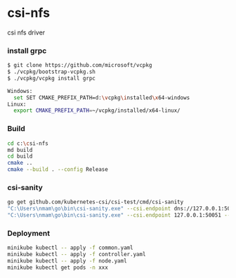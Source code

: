 # csi-nfs
csi nfs driver

### install grpc
```sh
$ git clone https://github.com/microsoft/vcpkg
$ ./vcpkg/bootstrap-vcpkg.sh
$ ./vcpkg/vcpkg install grpc
```

```sh
Windows:
  set SET CMAKE_PREFIX_PATH=d:\vcpkg\installed\x64-windows
Linux:
  export CMAKE_PREFIX_PATH=~/vcpkg/installed/x64-linux/
```

### Build
```sh
cd c:\csi-nfs
md build
cd build
cmake ..
cmake --build . --config Release
```

### csi-sanity 

```sh
go get github.com/kubernetes-csi/csi-test/cmd/csi-sanity
"C:\Users\nmam\go\bin\csi-sanity.exe" --csi.endpoint dns://127.0.0.1:50051
"C:\Users\nmam\go\bin\csi-sanity.exe" --csi.endpoint 127.0.0.1:50051 ----- use this for testing
```
### Deployment

```sh
minikube kubectl -- apply -f common.yaml
minikube kubectl -- apply -f controller.yaml
minikube kubectl -- apply -f node.yaml
minikube kubectl get pods -n xxx
```


